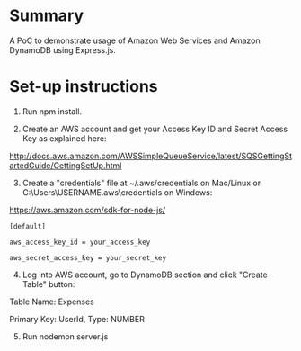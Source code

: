 # Summary

A PoC to demonstrate usage of Amazon Web Services and Amazon DynamoDB using Express.js.

# Set-up instructions

1. Run npm install.

2. Create an AWS account and get your Access Key ID and Secret Access Key as explained here: 

http://docs.aws.amazon.com/AWSSimpleQueueService/latest/SQSGettingStartedGuide/GettingSetUp.html

3. Create a "credentials" file at ~/.aws/credentials on Mac/Linux or C:\Users\USERNAME\.aws\credentials on Windows: 

https://aws.amazon.com/sdk-for-node-js/

```
[default]

aws_access_key_id = your_access_key

aws_secret_access_key = your_secret_key

```
4. Log into AWS account, go to DynamoDB section and click "Create Table" button:

Table Name: Expenses

Primary Key: UserId, Type: NUMBER
 
5. Run nodemon server.js


